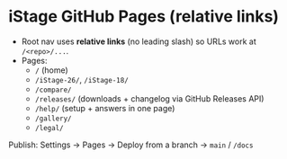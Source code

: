 
# iStage GitHub Pages (relative links)

- Root nav uses **relative links** (no leading slash) so URLs work at `/<repo>/...`.
- Pages:
  - `/` (home)
  - `/iStage-26/`, `/iStage-18/`
  - `/compare/`
  - `/releases/` (downloads + changelog via GitHub Releases API)
  - `/help/` (setup + answers in one page)
  - `/gallery/`
  - `/legal/`

Publish: Settings → Pages → Deploy from a branch → `main` / `/docs`
